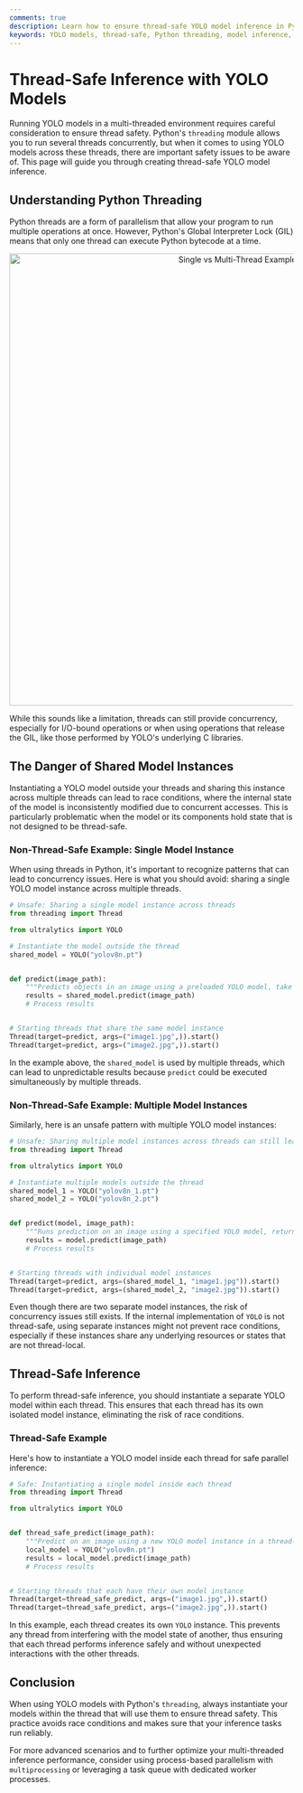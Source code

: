 ```yaml
---
comments: true
description: Learn how to ensure thread-safe YOLO model inference in Python. Avoid race conditions and run your multi-threaded tasks reliably with best practices.
keywords: YOLO models, thread-safe, Python threading, model inference, concurrency, race conditions, multi-threaded, parallelism, Python GIL
---
```


# Thread-Safe Inference with YOLO Models

Running YOLO models in a multi-threaded environment requires careful consideration to ensure thread safety. Python's `threading` module allows you to run several threads concurrently, but when it comes to using YOLO models across these threads, there are important safety issues to be aware of. This page will guide you through creating thread-safe YOLO model inference.

## Understanding Python Threading

Python threads are a form of parallelism that allow your program to run multiple operations at once. However, Python's Global Interpreter Lock (GIL) means that only one thread can execute Python bytecode at a time.

<p align="center">
  <img width="800" src="https://user-images.githubusercontent.com/26833433/281418476-7f478570-fd77-4a40-bf3d-74b4db4d668c.png" alt="Single vs Multi-Thread Examples">
</p>

While this sounds like a limitation, threads can still provide concurrency, especially for I/O-bound operations or when using operations that release the GIL, like those performed by YOLO's underlying C libraries.

## The Danger of Shared Model Instances

Instantiating a YOLO model outside your threads and sharing this instance across multiple threads can lead to race conditions, where the internal state of the model is inconsistently modified due to concurrent accesses. This is particularly problematic when the model or its components hold state that is not designed to be thread-safe.

### Non-Thread-Safe Example: Single Model Instance

When using threads in Python, it's important to recognize patterns that can lead to concurrency issues. Here is what you should avoid: sharing a single YOLO model instance across multiple threads.

```python
# Unsafe: Sharing a single model instance across threads
from threading import Thread

from ultralytics import YOLO

# Instantiate the model outside the thread
shared_model = YOLO("yolov8n.pt")


def predict(image_path):
    """Predicts objects in an image using a preloaded YOLO model, take path string to image as argument."""
    results = shared_model.predict(image_path)
    # Process results


# Starting threads that share the same model instance
Thread(target=predict, args=("image1.jpg",)).start()
Thread(target=predict, args=("image2.jpg",)).start()
```

In the example above, the `shared_model` is used by multiple threads, which can lead to unpredictable results because `predict` could be executed simultaneously by multiple threads.

### Non-Thread-Safe Example: Multiple Model Instances

Similarly, here is an unsafe pattern with multiple YOLO model instances:

```python
# Unsafe: Sharing multiple model instances across threads can still lead to issues
from threading import Thread

from ultralytics import YOLO

# Instantiate multiple models outside the thread
shared_model_1 = YOLO("yolov8n_1.pt")
shared_model_2 = YOLO("yolov8n_2.pt")


def predict(model, image_path):
    """Runs prediction on an image using a specified YOLO model, returning the results."""
    results = model.predict(image_path)
    # Process results


# Starting threads with individual model instances
Thread(target=predict, args=(shared_model_1, "image1.jpg")).start()
Thread(target=predict, args=(shared_model_2, "image2.jpg")).start()
```

Even though there are two separate model instances, the risk of concurrency issues still exists. If the internal implementation of `YOLO` is not thread-safe, using separate instances might not prevent race conditions, especially if these instances share any underlying resources or states that are not thread-local.

## Thread-Safe Inference

To perform thread-safe inference, you should instantiate a separate YOLO model within each thread. This ensures that each thread has its own isolated model instance, eliminating the risk of race conditions.

### Thread-Safe Example

Here's how to instantiate a YOLO model inside each thread for safe parallel inference:

```python
# Safe: Instantiating a single model inside each thread
from threading import Thread

from ultralytics import YOLO


def thread_safe_predict(image_path):
    """Predict on an image using a new YOLO model instance in a thread-safe manner; takes image path as input."""
    local_model = YOLO("yolov8n.pt")
    results = local_model.predict(image_path)
    # Process results


# Starting threads that each have their own model instance
Thread(target=thread_safe_predict, args=("image1.jpg",)).start()
Thread(target=thread_safe_predict, args=("image2.jpg",)).start()
```

In this example, each thread creates its own `YOLO` instance. This prevents any thread from interfering with the model state of another, thus ensuring that each thread performs inference safely and without unexpected interactions with the other threads.

## Conclusion

When using YOLO models with Python's `threading`, always instantiate your models within the thread that will use them to ensure thread safety. This practice avoids race conditions and makes sure that your inference tasks run reliably.

For more advanced scenarios and to further optimize your multi-threaded inference performance, consider using process-based parallelism with `multiprocessing` or leveraging a task queue with dedicated worker processes.
